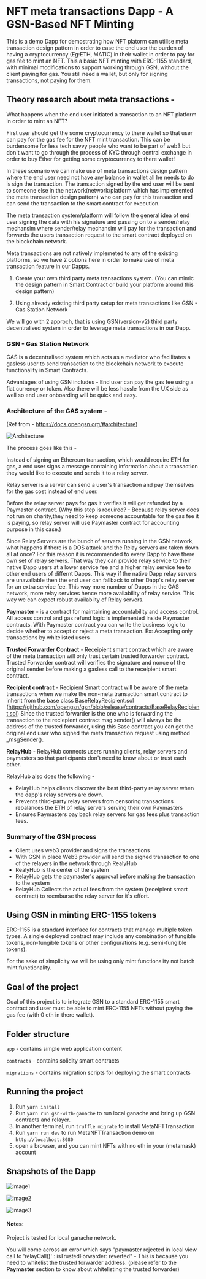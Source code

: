 # NFT meta transactions Dapp - A GSN-Based NFT Minting

This is a demo Dapp for demostrating how NFT platorm can utilise meta transaction design pattern in order to ease the end user the burden of having a cryptocurrency (Eg:ETH, MATIC) in their wallet in order to pay for gas fee to mint an NFT.
This a basic NFT minting with ERC-1155 standard, with minimal modifications to support working through GSN, without the client paying for gas.
You still need a wallet, but only for signing transactions, not paying for them.

## Theory research about meta transactions -

What happens when the end user initiated a transaction to an NFT platform in order to mint an NFT? 

First user should get the some cryptocurrency to there wallet so that user can pay for the gas fee for the NFT mint transaction. This can be burdensome for less tech savvy people who want to be part of web3 but don't want to go through the process of KYC through central exchange in order to buy Ether for getting some cryptocurrency to there wallet! 

In these scenario we can make use of meta transactions design pattern where the end user need not have any balance in wallet all he needs to do is sign the transaction. The transaction signed by the end user will be sent to someone else in the network(network/platform which has implemented the meta transaction design pattern) who can pay for this transaction and can send the transaction to the smart contract for execution. 

The meta transaction system/platform will follow the general idea of end user signing the data with his signature and passing on to a sender/relay mechansim where sender/relay mechansim will pay for the transaction and forwards the users transaction request to the smart contract deployed on the blockchain network.

Meta transactions are not natively implemeted to any of the existing platforms, so we have 2 options here in order to make use of meta transaction feature in our Dapps.

1. Create your own third party meta transactions system. (You can mimic the design pattern in Smart Contract or build your platform around this design pattern)

2. Using already existing third party setup for meta transactions like GSN - Gas Station Network

We will go with 2 approch, that is using GSN(version-v2) third party decentralised system in order to leverage meta transactions in our Dapp.

### GSN - Gas Station Network

GAS is a decentralised system which acts as a mediator who facilitates a gasless user to send transaction to the blockchain network to execute functionality in Smart Contracts. 

Advantages of using GSN includes - End user can pay the gas fee using a fiat currency or token. Also there will be less hassle from the UX side as well so end user onboarding will be quick and easy.

### Architecture of the GAS system -
(Ref from - https://docs.opengsn.org/#architecture)

![Architecture](./md-images/architecture.jpg)

The process goes like this -

Instead of signing an Ethereum transaction, which would require ETH for gas, a end user signs a message containing information about a transaction they would like to execute and sends it to a relay server. 

Relay server is a server can send a user's transaction and pay themselves for the gas cost instead of end user.

Before the relay server pays for gas it verifies it will get refunded by a Paymaster contract. (Why this step is required? - Because relay server does not run on charity,they need to keep someone accountable for the gas fee it is paying, so relay server will use Paymaster contract for accounting purpose in this case.)

Since Relay Servers are the bunch of servers running in the GSN network, what happens if there is a DOS attack and the Relay servers are taken down all at once?
For this reason it is recommended to every Dapp to have there own set of relay servers. That way they can provide relay service to their native Dapp users at a lower service fee and a higher relay service fee to other end users of differnt Dapps. This way if the native Dapp relay servers are unavailable then the end user can fallback to other Dapp's relay server for an extra service fee. This way more number of Dapps in the GAS network, more relay services hence more availability of relay service. This way we can expect robust availabilty of Relay servers.

**Paymaster** - is a contract for maintaining accountability and access control.
All access control and gas refund logic is implemented inside Paymaster contracts. With Paymaster contract you can write the business logic to decide whether to accept or reject a meta transaction. 
Ex: Accepting only transactions by whitelisted users

**Trusted Forwarder Contract** -
Receipient smart contract which are aware of the meta transaction will only trust certain trusted forwarder contract. Trusted Forwarder contract will verifies the signature and nonce of the original sender before making a gasless call to the receipient smart contract.

**Recipient contract** -
Recipient Smart contract will be aware of the meta transactions when we make the non-meta transaction smart contract to inherit from the base class BaseRelayRecipient.sol (https://github.com/opengsn/gsn/blob/release/contracts/BaseRelayRecipient.sol)
Since the trusted forwarder is the one who is forwarding the transaction to the reciepient contract msg.sender() will always be the address of the trusted forwarder, using this Base contract you can get the original end user who signed the meta transaction request using method _msgSender().

**RelayHub** -
RelayHub connects users running clients, relay servers and paymasters so that participants don't need to know about or trust each other.

RelayHub also does the following -
-   RelayHub helps clients discover the best third-party relay server when the dapp's relay servers are down.
-   Prevents third-party relay servers from censoring transactions
rebalances the ETH of relay servers serving their own Paymasters
-   Ensures Paymasters pay back relay servers for gas fees plus transaction fees.

### Summary of the GSN process
-   Client uses web3 provider and signs the transactions
-   With GSN in place Web3 provider will send the signed transaction to one of the relayers in the network through RealyHub
-   RealyHub is the center of the system
-   RelayHub gets the paymaster's approval before making the transaction to the system
-   RelayHub Collects the actual fees from the system (receipient smart contract) to reemburse the relay server for it's effort.

## Using GSN in minting ERC-1155 tokens
ERC-1155 is a standard interface for contracts that manage multiple token types. A single deployed contract may include any combination of fungible tokens, non-fungible tokens or other configurations (e.g. semi-fungible tokens).

For the sake of simplicity we will be using only mint functionality not batch mint functionality.

## Goal of the project
Goal of this project is to integrate GSN to a standard ERC-1155 smart contract and user must be able to mint ERC-1155 NFTs without paying the gas fee (with 0 eth in there wallet).

## Folder structure
`app` - contains simple web application content

`contracts` - contains solidity smart contracts

`migrations` - contains migration scripts for deploying the smart contracts

## Running the project

1. Run `yarn install `
2. Run `yarn run gsn-with-ganache` to run local ganache and bring up GSN contracts and relayer.
3. In another terminal, run `truffle migrate` to install MetaNFTTransaction
4. Run `yarn run dev` to run MetaNFTTransaction demo on `http://localhost:8080`
5. open a browser, and you can mint NFTs with no eth in your (metamask) account

## Snapshots of the Dapp
![image1](./md-images/1.png)

![image2](./md-images/2.png)

![image3](./md-images/3.png)
#### Notes:
Project is tested for local ganache network.

You will come across an error which says "paymaster rejected in local view call to 'relayCall()' : isTrustedForwarder: reverted" - This is because you need to whitelist the trusted forwarder address. (please refer to the **Paymaster** section to know about whitelisting the trusted forwarder)


